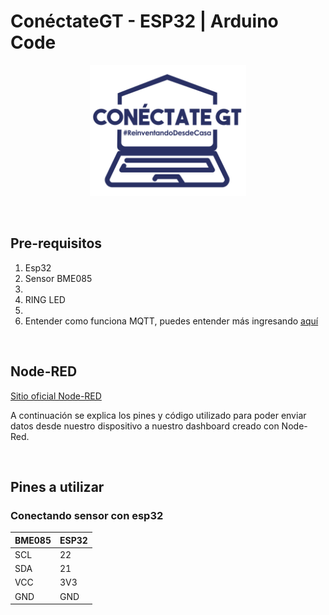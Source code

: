 # ConéctateGT - ESP32 | Arduino Code
<p align="center">
  <img width="250" src="/imagenes/logo.png">
</p>
<br />

## Pre-requisitos
1. Esp32
2. Sensor BME085<li/>
3. RING LED<li/>
4. Entender como funciona MQTT, puedes entender más ingresando <a href="https://randomnerdtutorials.com/what-is-mqtt-and-how-it-works/" target="_blank">aquí <a/>

<br />
    
## Node-RED
<a href="https://nodered.org/" target="_blank"> Sitio oficial Node-RED<a />
<br/>




A continuación se explica los pines y código utilizado para poder enviar datos desde nuestro dispositivo a nuestro dashboard creado con Node-Red.

<br />

## Pines a utilizar

### Conectando sensor con esp32
BME085 | ESP32
--- | ---
SCL | 22
SDA | 21
VCC | 3V3
GND | GND



